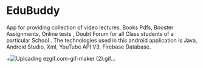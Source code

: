 # EduBuddy
App for providing collection of video lectures, Books Pdfs, Booster Assignments, Online tests , Doubt Forum  for all Class students of a particular School .
The technologies used in this android application is Java, Android Studio, Xml, YouTube API V3, Firebase Database.



+![Uploading ezgif.com-gif-maker (2).gif…]()




